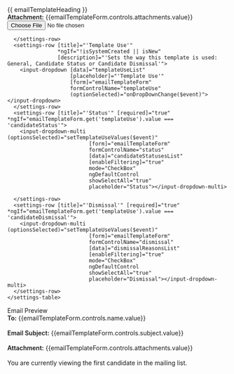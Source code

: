<div class="modal-drawer__head">
  {{ emailTemplateHeading }}
  <div class="modal-drawer__cta">
    <button-base [title]="'Cancel'"
                 [isPrimary]="false"
                 (onClick)="ClosePopup()"></button-base>
    <button-base *ngIf="!isViewOnly"
                 [title]="'Save'"
                 [isPrimary]="true"
                 (click)="saveEmailTemplate()"
                 [visible]="!isSaving"></button-base>
  </div>
</div>
<div class="card card--split" [formGroup]="emailTemplateForm">
  <div class="split__col">
    <settings-table>
      <settings-row [title]="'Name'" [required]="true" *ngIf="!isSystemCreated || isNew">
        <input-text [form]="emailTemplateForm" formControlName="name" [required]="true">
        </input-text>
      </settings-row>
      <settings-row [title]="'Subject'" [required]="true">
        <input-text [placeholder]="'Subject'" [form]="emailTemplateForm" formControlName="subject" [required]="true">
        </input-text>
      </settings-row>
      <settings-row [title]="'Email Message'"
                    [required]="true"
                    [type]="'WYSIWYG'">
        <input-rich-text id="defaultRTE"
                         cssClass="rte-override"
                         (created)='onCreate()'
                         [form]="emailTemplateForm"
                         formControlName="emailMessage"
                         [toolbarSettings]="editorTools"></input-rich-text>
      </settings-row>
      <settings-row [title]="'Attachment'"
                    [description]="'Accepted file types: pdf, doc, docx, txt | Max size: 3MB'"
                    *ngIf="!isSystemCreated || isNew">
        <div class="offer-letter__name" *ngIf="emailTemplateForm.controls.attachments.value">
          <i class="fa-solid fa-paperclip"></i>
          <span style="font-weight: 600;">Attachment:</span> {{emailTemplateForm.controls.attachments.value}}
          <i class="fa-solid fa-trash custom-cursor" (click)="clearFile(fileInput)"></i>
        </div>
        <input #fileInput
               type="file"
               (change)="handleUpload($event)"
               accept=".pdf, .doc, .docx, .txt"
               class="custom-file-input"
               [disabled]="isFileInputDisabled">

      </settings-row>
      <settings-row [title]="'Template Use'"
                    *ngIf="!isSystemCreated || isNew"
                    [description]="'Sets the way this template is used: General, Candidate Status or Candidate Dismissal'">
        <input-dropdown [data]="templateUseList"
                        [placeholder]="'Template Use'"
                        [form]="emailTemplateForm"
                        formControlName="templateUse"
                        (optionSelected)="onDropDownChange($event)"></input-dropdown>
      </settings-row>
      <settings-row [title]="'Status'" [required]="true" *ngIf="emailTemplateForm.get('templateUse').value === 'candidateStatus'">
        <input-dropdown-multi (optionsSelected)="setTemplateUseValues($event)"
                              [form]="emailTemplateForm"
                              formControlName="status"
                              [data]="candidateStatusesList"
                              [enableFiltering]="true"
                              mode="CheckBox"
                              ngDefaultControl
                              showSelectAll="true"
                              placeholder="Status"></input-dropdown-multi>

      </settings-row>
      <settings-row [title]="'Dismissal'" [required]="true" *ngIf="emailTemplateForm.get('templateUse').value === 'candidateDismissal'">
        <input-dropdown-multi (optionsSelected)="setTemplateUseValues($event)"
                              [form]="emailTemplateForm"
                              formControlName="dismissal"
                              [data]="dismissalReasonsList"
                              [enableFiltering]="true"
                              mode="CheckBox"
                              ngDefaultControl
                              showSelectAll="true"
                              placeholder="Dismissal"></input-dropdown-multi>
      </settings-row>
    </settings-table>

  </div>
  <div class="split__col offer-letter">
    <div class="offer-letter__title" style="align-self: center;">Email Preview</div>
    <div class="offer-letter__body">
      <div class="offer-letter__body-title">
        <div class="offer-letter__name"><span style="font-weight: 600;">To:</span> {{emailTemplateForm.controls.name.value}}</div>
        <br />
        <div class="offer-letter__name"><span style="font-weight: 600;">Email Subject:</span> {{emailTemplateForm.controls.subject.value}}</div>
        <br />
        <div class="offer-letter__name"><span style="font-weight: 600;">Attachment:</span> {{emailTemplateForm.controls.attachments.value}}</div>
        <br />
      </div>
      <div class="offer-letter__message">
        <div class="viewing-First-Candidate"> You are currently viewing the first candidate in the mailing list.</div>
        <div class="disabled" [innerHTML]="previewHtml"></div>
      </div>
    </div>

  </div>
</div>

